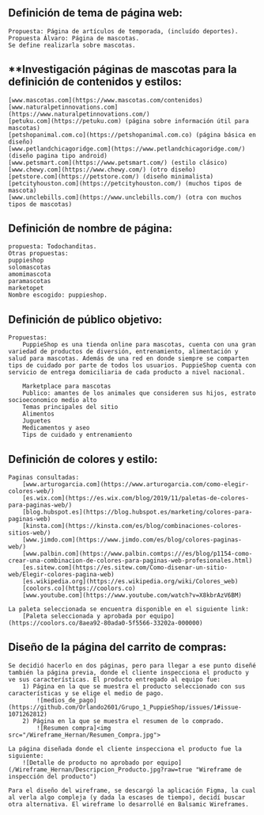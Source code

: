 ## **Definición de tema de página web:**
    Propuesta: Página de artículos de temporada, (incluído deportes).
    Propuesta Álvaro: Página de mascotas.
    Se define realizarla sobre mascotas.

## **Investigación páginas de mascotas para la definición de contenidos y estilos:
    [www.mascotas.com](https://www.mascotas.com/contenidos)
    [www.naturalpetinnovations.com](https://www.naturalpetinnovations.com/)
    [petuku.com](https://petuku.com) (página sobre información útil para mascotas)
    [petshopanimal.com.co](https://petshopanimal.com.co) (página básica en diseño)
    [www.petlandchicagoridge.com](https://www.petlandchicagoridge.com/) (diseño pagina tipo android)
    [www.petsmart.com](https://www.petsmart.com/) (estilo clásico)
    [www.chewy.com](https://www.chewy.com/) (otro diseño)
    [petstore.com](https://petstore.com/) (diseño minimalista)
    [petcityhouston.com](https://petcityhouston.com/) (muchos tipos de mascota)
    [www.unclebills.com](https://www.unclebills.com/) (otra con muchos tipos de mascotas)

## **Definición de nombre de página:**
    propuesta: Todochanditas.
    Otras propuestas:
    puppieshop
    solomascotas
    amomimascota
    paramascotas
    marketopet
    Nombre escogido: puppieshop.

## **Definición de público objetivo:**
    Propuestas:
        PuppieShop es una tienda online para mascotas, cuenta con una gran variedad de productos de diversión, entrenamiento, alimentación y salud para mascotas. Además de una red en donde siempre se comparten tips de cuidado por parte de todos los usuarios. PuppieShop cuenta con servicio de entrega domiciliaria de cada producto a nivel nacional.

        Marketplace para mascotas
        Publico: amantes de los animales que consideren sus hijos, estrato socioeconomico medio alto
        Temas principales del sitio
        Alimentos
        Juguetes
        Medicamentos y aseo
        Tips de cuidado y entrenamiento

## **Definición de colores y estilo:**
    Paginas consultadas:
        [www.arturogarcia.com](https://www.arturogarcia.com/como-elegir-colores-web/)
        [es.wix.com](https://es.wix.com/blog/2019/11/paletas-de-colores-para-paginas-web/)
        [blog.hubspot.es](https://blog.hubspot.es/marketing/colores-para-paginas-web)
        [kinsta.com](https://kinsta.com/es/blog/combinaciones-colores-sitios-web/)
        [www.jimdo.com](https://www.jimdo.com/es/blog/colores-paginas-web/)
        [www.palbin.com](https://www.palbin.comtps:///es/blog/p1154-como-crear-una-combinacion-de-colores-para-paginas-web-profesionales.html)
        [es.sitew.com](https://es.sitew.com/Como-disenar-un-sitio-web/Elegir-colores-pagina-web)
        [es.wikipedia.org](https://es.wikipedia.org/wiki/Colores_web)
        [coolors.co](https://coolors.co)
        [www.youtube.com](https://www.youtube.com/watch?v=X8kbrAzV6BM)

    La paleta seleccionada se encuentra disponible en el siguiente link:
        [Paleta seleccionada y aprobada por equipo](https://coolors.co/8aea92-80ada0-5f5566-33202a-000000)

## **Diseño de la página del carrito de compras:**
    Se decidió hacerlo en dos páginas, pero para llegar a ese punto diseñé también la página previa, donde el cliente inspecciona el producto y ve sus características. El producto entregado al equipo fue:
        1) Página en la que se muestra el producto seleccionado con sus características y se elige el medio de pago.
            ![medios_de_pago](https://github.com/Orlando2601/Grupo_1_PuppieShop/issues/1#issue-1071262812)
        2) Página en la que se muestra el resumen de lo comprado.
            ![Resumen compra]<img src="/Wireframe_Hernan/Resumen_Compra.jpg">
    
    La página diseñada donde el cliente inspecciona el producto fue la siguiente:
        ![Detalle de producto no aprobado por equipo](/Wireframe_Hernan/Descripcion_Producto.jpg?raw=true "Wireframe de inspección del producto")
    
    Para el diseño del wireframe, se descargó la aplicación Figma, la cual al verla algo compleja (y dada la escases de tiempo), decidí buscar otra alternativa. El wireframe lo desarrollé en Balsamic Wireframes.

